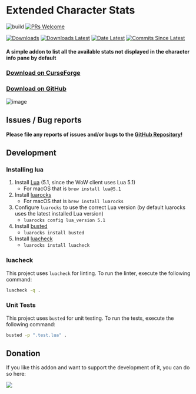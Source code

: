 # Extended Character Stats

![build](https://github.com/BreakBB/ExtendedCharacterStats/workflows/build/badge.svg) [![PRs Welcome](https://img.shields.io/badge/PRs-welcome-brightgreen.svg)](http://makeapullrequest.com)

[![Downloads](https://img.shields.io/github/downloads/BreakBB/ExtendedCharacterStats/total.svg)](https://github.com/BreakBB/ExtendedCharacterStats/releases/)
[![Downloads Latest](https://img.shields.io/github/downloads/BreakBB/ExtendedCharacterStats/v4.0.3/total.svg)](https://github.com/BreakBB/ExtendedCharacterStats/releases/latest)
[![Date Latest](https://img.shields.io/github/release-date/BreakBB/ExtendedCharacterStats.svg)](https://github.com/BreakBB/ExtendedCharacterStats/releases/latest)
[![Commits Since Latest](https://img.shields.io/github/commits-since/BreakBB/ExtendedCharacterStats/latest.svg)](https://github.com/BreakBB/ExtendedCharacterStats/commits/master)

#### A simple addon to list all the available stats not displayed in the character info pane by default


### [Download on CurseForge](https://www.curseforge.com/wow/addons/extended-character-stats/files)

### [Download on GitHub](https://github.com/BreakBB/ExtendedCharacterStats/releases/latest)

![image](https://user-images.githubusercontent.com/33514570/120346975-2ac47f80-c2fc-11eb-90d4-c012a1e56296.png)


## Issues / Bug reports

**Please file any reports of issues and/or bugs to the [GitHub Repository](https://github.com/BreakBB/ExtendedCharacterStats/issues/new/choose)!**

## Development

### Installing lua

1. Install [Lua](https://www.lua.org/download.html) (5.1, since the WoW client uses Lua 5.1)
    - For macOS that is `brew install lua@5.1`
2. Install [luarocks](https://luarocks.org/)
    - For macOS that is `brew install luarocks`
3. Configure `luarocks` to use the correct Lua version (by default luarocks uses the latest installed Lua version)
    - `luarocks config lua_version 5.1`
4. Install [busted](https://github.com/lunarmodules/busted)
    - `luarocks install busted`
5. Install [luacheck](https://github.com/lunarmodules/luacheck/)
    - `luarocks install luacheck`

### luacheck

This project uses `luacheck` for linting. To run the linter, execute the following command:

```sh
luacheck -q .
```

### Unit Tests

This project uses `busted` for unit testing. To run the tests, execute the following command:

```sh
busted -p ".test.lua" .
```

## Donation

If you like this addon and want to support the development of it, you can do so here:

<a href="https://www.paypal.com/cgi-bin/webscr?cmd=_s-xclick&hosted_button_id=T9DMPD9EZDC98&source=url"><img src="https://www.paypalobjects.com/en_US/i/btn/btn_donate_LG.gif"/></a>
